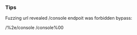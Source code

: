 ### Tips 

Fuzzing url revealed /console endpoit 
was forbidden 
bypass:

/%2e/console 
/console%00

